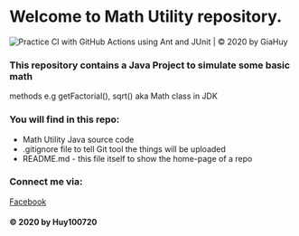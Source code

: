 # Welcome to Math Utility repository.
![Practice CI with GitHub Actions using Ant and JUnit | © 2020 by GiaHuy](https://github.com/Huy100720/math-util-example/workflows/Practice%20CI%20with%20GitHub%20Actions%20using%20Ant%20and%20JUnit%20%7C%20%C2%A9%202020%20by%20GiaHuy/badge.svg)

### This repository contains a Java Project to simulate some basic math
methods e.g getFactorial(), sqrt() aka Math class in JDK

### You will find in this repo:
* Math Utility Java source code
* .gitignore file to tell Git tool the things will be uploaded
* README.md - this file itself to show the home-page of a repo

### Connect me via:
[Facebook](https://www.facebook.com/GHuy.Elo)
 
#### © 2020 by Huy100720
